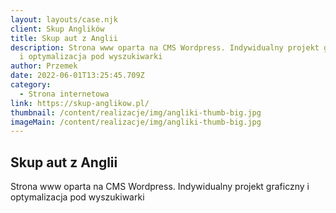 ```yaml
---
layout: layouts/case.njk
client: Skup Anglików
title: Skup aut z Anglii
description: Strona www oparta na CMS Wordpress. Indywidualny projekt graficzny
  i optymalizacja pod wyszukiwarki
author: Przemek
date: 2022-06-01T13:25:45.709Z
category:
  - Strona internetowa
link: https://skup-anglikow.pl/
thumbnail: /content/realizacje/img/angliki-thumb-big.jpg
imageMain: /content/realizacje/img/angliki-thumb-big.jpg
---
```


## Skup aut z Anglii

Strona www oparta na CMS Wordpress. Indywidualny projekt graficzny i optymalizacja pod wyszukiwarki